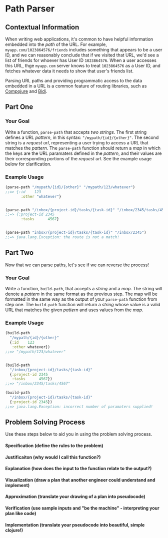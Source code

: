 # Path Parser

## Contextual Information
When writing web applications, it's common to have helpful information embedded into the *path* of the URL. For example, `myapp.com/1023864576/friends` includes something that appears to be a user ID, and we can reasonably conclude that if we visited that URL, we'd see a list of friends for whoever has User ID `1023864576`. When a user accesses this URL, thge `myapp.com` server knows to treat `1023864576` as a User ID, and fetches whatever data it needs to show that user's friends list.

Parsing URL paths and providing programmatic access to the data embedded in a URL is a common feature of routing libraries, such as [Compojure](https://github.com/weavejester/compojure/wiki/Routes-In-Detail) and [Bidi](https://github.com/juxt/bidi).

## Part One

### Your Goal
Write a function, `parse-path` that accepts *two strings*. The first string defines a URL *pattern*, in this syntax: `"/mypath/{id}/{other}"`. The second string is a *request url*, representing a user trying to access a URL that matches the *pattern*. The `parse-path` function should return a *map* in which the keys are the URL paramaters defined in the *pattern*, and their values are their corresponding portions of the *request url*. See the example usage below for clarification.


### Example Usage
```clojure
(parse-path "/mypath/{id}/{other}" "/mypath/123/whatever")
;;=> {:id    123
       :other "whatever"}


(parse-path "/inbox/{project-id}/tasks/{task-id}" "/inbox/2345/tasks/4567")
;;=> {:project-id 2345
       :tasks      4567}


(parse-path "inbox/{project-id}/tasks/{task-id}" "/inbox/2345")
;;=> java.lang.Exception: the route is not a match!
```

## Part Two

Now that we can parse paths, let's see if we can reverse the process!

### Your Goal
Write a function, `build-path`, that accepts a *string* and a *map*. The string will denote a *pattern* in the same format as the previous step. The map will be formatted in the same way as the output of your `parse-path` function from step one. The `build-path` function will return a *string* whose value is a valid URL that matches the given *pattern* and uses values from the *map*.


### Example Usage
```clojure
(build-path
  "/mypath/{id}/{other}"
  {:id    123
   :other whatever})
;;=> "/mypath/123/whatever"


(build-path
  "/inbox/{project-id}/tasks/{task-id}"
  {:project-id 2345
   :tasks      4567})
;;=> "/inbox/2345/tasks/4567"

(build-path
  "/inbox/{project-id}/tasks/{task-id}"
  {:project-id 2345})
;;=> java.lang.Exception: incorrect number of paramaters supplied!
```


## Problem Solving Process
Use these steps below to aid you in using the problem solving process.

#### Specification (define the rules to the problem)


#### Justificaiton (why would I call this function?)


#### Explanation (how does the input to the function relate to the output?)


#### Visualization (draw a plan that another engineer could understand and implement)


#### Approximation (translate your drawing of a plan into pseudocode)


#### Verification (use sample inputs and "be the machine" - interpreting your plan like code)


#### Implementation (translate your pseudocode into beautiful, simple clojure!)
